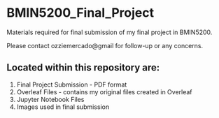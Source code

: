 # BMIN5200_Final_Project
Materials required for final submission of my final project in BMIN5200. 

Please contact ozziemercado@gmail for follow-up or any concerns.

## Located within this repository are:
1. Final Project Submission - PDF format
2. Overleaf Files - contains my original files created in Overleaf
3. Jupyter Notebook Files
4. Images used in final submission
